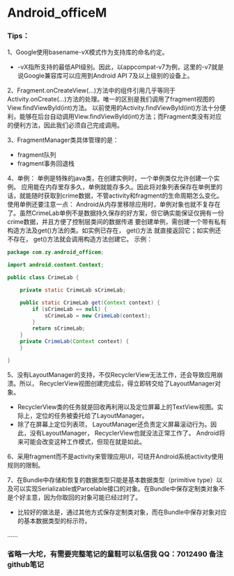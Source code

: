 # Android_officeM

### Tips：


1、Google使用basename-vX模式作为支持库的命名约定。 
* -vX指所支持的最低API级别。因此，以appcompat-v7为例，这里的-v7就是说Google兼容库可以应用到Android API 7及以上级别的设备上。

2、Fragment.onCreateView(...)方法中的组件引用几乎等同于Activity.onCreate(...)方法的处理。唯一的区别是我们调用了fragment视图的View.findViewById(int)方法。
以前使用的Activity.findViewById(int)方法十分便利，能够在后台自动调用View.findViewById(int)方法；而Fragment类没有对应的便利方法，因此我们必须自己完成调用。


3、FragmentManager类具体管理的是：
* fragment队列
* fragment事务回退栈

4、单例：
单例是特殊的java类，在创建实例时，一个单例类仅允许创建一个实例。
应用能在内存里存多久，单例就能存多久。因此将对象列表保存在单例里的话，就能随时获取到crime数据，不管activity和fragment的生命周期怎么变化。
使用单例还要注意一点： Android从内存里移除应用时，单例对象也就不复存在了。虽然CrimeLab单例不是数据持久保存的好方案，但它确实能保证仅拥有一份crime数据，并且方便了控制层类间的数据传递
要创建单例，需创建一个带有私有构造方法及get()方法的类。如实例已存在， get()方法
就直接返回它；如实例还不存在， get()方法就会调用构造方法创建它。
示例：
```java
package com.zy.android_officem;

import android.content.Context;

public class CrimeLab {

    private static CrimeLab sCrimeLab;

    public static CrimeLab get(Context context) {
        if (sCrimeLab == null) {
            sCrimeLab = new CrimeLab(context);
        }
        return sCrimeLab;
    }
    private CrimeLab(Context context) {
    }

}
```
5、没有LayoutManager的支持，不仅RecyclerView无法工作，还会导致应用崩溃。所以， RecyclerView视图创建完成后，得立即转交给了LayoutManager对象。
* RecyclerView类的任务就是回收再利用以及定位屏幕上的TextView视图。实际上，定位的任务被委托给了LayoutManager。
* 除了在屏幕上定位列表项， LayoutManager还负责定义屏幕滚动行为。因此，没有LayoutManager， RecyclerView也就没法正常工作了。 Android将来可能会改变这种工作模式，但现在就是如此。

6、采用fragment而不是activity来管理应用UI，可绕开Android系统activity使用规则的限制。

7、在Bundle中存储和恢复的数据类型只能是基本数据类型（primitive type）以及可以实现Serializable或Parcelable接口的对象。在Bundle中保存定制类对象不是个好主意，因为你取回的对象可能已经过时了。
* 比较好的做法是，通过其他方式保存定制类对象，而在Bundle中保存对象对应的基本数据类型的标示符。

……
### 省略一大坨，有需要完整笔记的童鞋可以私信我 QQ：7012490   备注 github笔记









